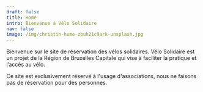 ```yaml
---
draft: false
title: Home
intro: Bienvenue à Vélo Solidaire
nav: false
image: /img/christin-hume-zbuh21c9ark-unsplash.jpg
---
```

Bienvenue sur le site de réservation des vélos solidaires. Vélo Solidaire est un projet de la Région de Bruxelles Capitale qui vise à faciliter la pratique et l’accès au vélo.

Ce site est exclusivement réservé à l'usage d'associations, nous ne faisons pas de réservation pour des personnes.